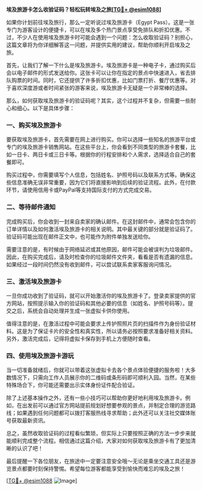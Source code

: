 **埃及旅游卡怎么收验证码？轻松玩转埃及之旅[[TG💪+ @esim1088](https://t.me/s/esim1088)]**

如果你计划前往埃及旅行，那么一定听说过埃及旅游卡（Egypt Pass）。这是一张专门为游客设计的便捷卡，可以在埃及多个热门景点享受免排队和折扣优惠。不过，不少人在使用埃及旅游卡时可能会遇到一个问题：怎么收取验证码？别担心，这篇文章将为你详细解答这一问题，并提供实用的建议，帮助你顺利开启埃及之旅。

首先，让我们了解一下什么是埃及旅游卡。埃及旅游卡是一种电子卡，通过购买后会以电子邮件的形式发送给你。这张卡可以让你在指定的景点中快速进入，省去排队购票的时间。同时，它还提供了许多折扣优惠，比如门票打折、餐厅优惠等。对于喜欢深度游或者时间紧张的游客来说，埃及旅游卡无疑是一个非常棒的选择。

那么，如何获取埃及旅游卡的验证码呢？其实，这个过程并不复杂，但需要一些耐心和细心。以下是具体步骤：

### 一、购买埃及旅游卡

要获取埃及旅游卡，首先需要在网上进行购买。你可以选择一些知名的旅游平台或专门的埃及旅游卡销售网站。在这些平台上，你会看到不同类型的旅游卡套餐，比如一日卡、两日卡或三日卡等。根据你的行程安排和个人需求，选择适合自己的套餐即可。

购买过程中，你需要填写个人信息，包括姓名、护照号码以及联系方式等。确保这些信息准确无误非常重要，因为它们将直接影响到后续的验证流程。此外，在付款环节，请使用信用卡或PayPal等支持国际支付的方式完成交易。

### 二、等待邮件通知

完成购买后，你会收到一封来自卖家的确认邮件。在这封邮件中，通常会包含你的订单详情以及如何激活埃及旅游卡的相关说明。其中最关键的部分就是验证码了。验证码可能出现在邮件正文中，也可能作为附件单独发送给你。

需要注意的是，有时候由于网络延迟或其他原因，邮件可能会被误判为垃圾邮件。因此，在购买完成后，请及时检查你的垃圾邮件文件夹，看看是否有遗漏的信息。如果经过一段时间仍然没有收到邮件，可以尝试联系卖家客服询问情况。

### 三、激活埃及旅游卡

一旦你成功收到了验证码，就可以开始激活你的埃及旅游卡了。登录卖家提供的官方网站，按照提示输入你的验证码和其他必要的信息（如姓名、护照号码等）。提交之后，系统会自动处理并生成一张虚拟卡供你使用。

值得注意的是，在激活过程中可能会要求上传护照照片页的扫描件作为身份验证材料。这是为了保证卡片的安全性和真实性，所以请务必按照要求准备好相关资料。另外，激活完成后，记得将虚拟卡保存到手机上方便随时查看。

### 四、使用埃及旅游卡游玩

当一切准备就绪后，你就可以带着这张虚拟卡去各个景点体验便捷的服务啦！大多数情况下，只需向工作人员展示你的二维码或条形码即可顺利入园。当然，在某些特殊场合下，你可能还需要出示实体身份证件配合验证。

除了上述基本操作之外，还有一些小技巧可以帮助你更好地利用埃及旅游卡。例如，在出发前可以通过官方网站提前规划好想要参观的景点，并制定合理的游览路线；如果遇到任何问题都可以拨打客服热线寻求帮助；此外还可以关注社交媒体账号获取最新资讯。

总之，虽然收取验证码的过程看似繁琐，但实际上只要按照正确的方法一步步来就能顺利完成整个流程。相信通过这篇介绍，大家对如何获取埃及旅游卡有了更加清晰的认识了吧！

最后提醒一下各位朋友，在旅途中一定要注意安全哦～无论是乘坐交通工具还是游览景点都要时刻保持警惕。希望每位游客都能享受到愉快而难忘的埃及之旅！

[[TG💪+ @esim1088](https://t.me/s/esim1088) ![Image](https://i.postimg.cc/4NQfJmqS/Snipaste-2025-05-13-00-14-12.png)]
